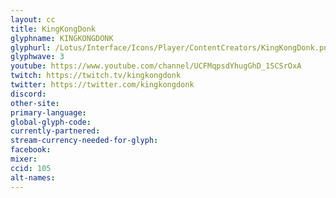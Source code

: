 ```yaml
---
layout: cc
title: KingKongDonk
glyphname: KINGKONGDONK
glyphurl: /Lotus/Interface/Icons/Player/ContentCreators/KingKongDonk.png
glyphwave: 3
youtube: https://www.youtube.com/channel/UCFMqpsdYhugGhD_1SCSrOxA
twitch: https://twitch.tv/kingkongdonk
twitter: https://twitter.com/kingkongdonk
discord:
other-site:
primary-language:
global-glyph-code:
currently-partnered:
stream-currency-needed-for-glyph:
facebook:
mixer:
ccid: 105
alt-names:
---
```

